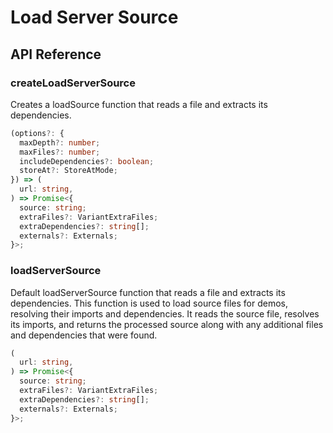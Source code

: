 # Load Server Source

[//]: types.ts '<-- Autogenerated By (do not edit the following markdown directly)'

## API Reference

### createLoadServerSource

Creates a loadSource function that reads a file and extracts its dependencies.

```typescript
(options?: {
  maxDepth?: number;
  maxFiles?: number;
  includeDependencies?: boolean;
  storeAt?: StoreAtMode;
}) => (
  url: string,
) => Promise<{
  source: string;
  extraFiles?: VariantExtraFiles;
  extraDependencies?: string[];
  externals?: Externals;
}>;
```

### loadServerSource

Default loadServerSource function that reads a file and extracts its dependencies.
This function is used to load source files for demos, resolving their imports and dependencies.
It reads the source file, resolves its imports, and returns the processed source along with any
additional files and dependencies that were found.

```typescript
(
  url: string,
) => Promise<{
  source: string;
  extraFiles?: VariantExtraFiles;
  extraDependencies?: string[];
  externals?: Externals;
}>;
```
